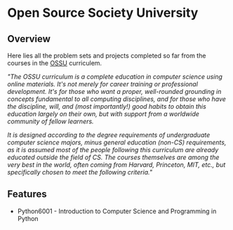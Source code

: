 # Open Source Society University

## Overview
Here lies all the problem sets and projects completed so far from the courses in the [OSSU](https://github.com/ossu/computer-science) curriculem.

*"The OSSU curriculum is a complete education in computer science using online materials. It's not merely for career training or professional development. It's for those who want a proper, well-rounded grounding in concepts fundamental to all computing disciplines, and for those who have the discipline, will, and (most importantly!) good habits to obtain this education largely on their own, but with support from a worldwide community of fellow learners.*

*It is designed according to the degree requirements of undergraduate computer science majors, minus general education (non-CS) requirements, as it is assumed most of the people following this curriculum are already educated outside the field of CS. The courses themselves are among the very best in the world, often coming from Harvard, Princeton, MIT, etc., but specifically chosen to meet the following criteria."*


## Features
  * Python6001 - Introduction to Computer Science and Programming in Python
